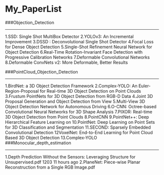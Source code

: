# My_PaperList
###Objection_Detection
***
1.SSD: Single Shot MultiBox Detector
2.YOLOv3: An Incremental Improvement
3.DSSD : Deconvolutional Single Shot Detector
4.Focal Loss for Dense Object Detection
5.Single-Shot Refinement Neural Network for Object Detection
6.Real-Time Rotation-Invariant Face Detection with Progressive Calibration Networks
7.Deformable Convolutional Networks
8.Deformable ConvNets v2: More Deformable, Better Results


###PointCloud_Objection_Detection
***
1.BirdNet: a 3D Object Detection Framework
2.Complex-YOLO: An Euler-Region-Proposal for Real-time 3D Object Detection on Point Clouds
3.Frustum PointNets for 3D Object Detection from RGB-D Data	
4.Joint 3D Proposal Generation and Object Detection from View
5.Multi-View 3D Object Detection Network for Autonomous Driving
6.O-CNN: Octree-based Convolutional Neural Networks for 3D Shape Analysis
7.PIXOR: Real-time 3D Object Detection from Point Clouds
8.PointCNN
9.PointNet++: Deep Hierarchical Feature Learning on
10.PointNet: Deep Learning on Point Sets for 3D Classification and Segmentation
11.SECOND: Sparsely Embedded Convolutional Detection
12VoxelNet: End-to-End Learning for Point Cloud Based 3D Object Detection
13.Complex-YOLO
###Monocular_depth_estimation
***
1.Depth Prediction Without the Sensors: Leveraging Structure for Unsupervised.pdf	1203	11 hours ago
2.PlaneNet: Piece-wise Planar Reconstruction from a Single RGB Image.pdf